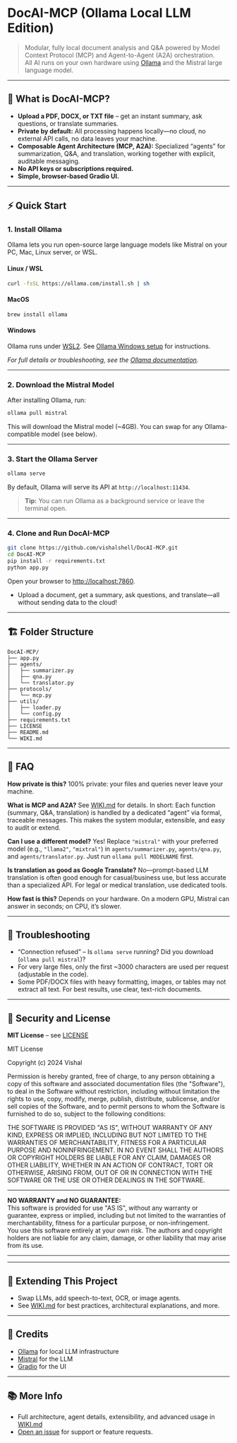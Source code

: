 # DocAI-MCP (Ollama Local LLM Edition)

> Modular, fully local document analysis and Q&A powered by Model Context Protocol (MCP) and Agent-to-Agent (A2A) orchestration.  
> All AI runs on your own hardware using [Ollama](https://ollama.com/) and the Mistral large language model.

---

## 🚀 What is DocAI-MCP?

- **Upload a PDF, DOCX, or TXT file** – get an instant summary, ask questions, or translate summaries.
- **Private by default:** All processing happens locally—no cloud, no external API calls, no data leaves your machine.
- **Composable Agent Architecture (MCP, A2A):** Specialized “agents” for summarization, Q&A, and translation, working together with explicit, auditable messaging.
- **No API keys or subscriptions required.**
- **Simple, browser-based Gradio UI.**

---

## ⚡ Quick Start

### 1. Install Ollama

Ollama lets you run open-source large language models like Mistral on your PC, Mac, Linux server, or WSL.

#### Linux / WSL

```bash
curl -fsSL https://ollama.com/install.sh | sh
````

#### MacOS

```bash
brew install ollama
```

#### Windows

Ollama runs under [WSL2](https://learn.microsoft.com/en-us/windows/wsl/).
See [Ollama Windows setup](https://ollama.com/download) for instructions.

*For full details or troubleshooting, see the [Ollama documentation](https://ollama.com/download).*

---

### 2. Download the Mistral Model

After installing Ollama, run:

```bash
ollama pull mistral
```

This will download the Mistral model (\~4GB). You can swap for any Ollama-compatible model (see below).

---

### 3. Start the Ollama Server

```bash
ollama serve
```

By default, Ollama will serve its API at `http://localhost:11434`.

> **Tip:** You can run Ollama as a background service or leave the terminal open.

---

### 4. Clone and Run DocAI-MCP

```bash
git clone https://github.com/vishalshell/DocAI-MCP.git
cd DocAI-MCP
pip install -r requirements.txt
python app.py
```

Open your browser to [http://localhost:7860](http://localhost:7860).

* Upload a document, get a summary, ask questions, and translate—all without sending data to the cloud!

---

## 🏗️ Folder Structure

```
DocAI-MCP/
├── app.py
├── agents/
│   ├── summarizer.py
│   ├── qna.py
│   └── translator.py
├── protocols/
│   └── mcp.py
├── utils/
│   ├── loader.py
│   └── config.py
├── requirements.txt
├── LICENSE
├── README.md
└── WIKI.md
```

---

## 🤖 FAQ

**How private is this?**
100% private: your files and queries never leave your machine.

**What is MCP and A2A?**
See [WIKI.md](./WIKI.md) for details.
In short: Each function (summary, Q\&A, translation) is handled by a dedicated “agent” via formal, traceable messages. This makes the system modular, extensible, and easy to audit or extend.

**Can I use a different model?**
Yes!
Replace `"mistral"` with your preferred model (e.g., `"llama2"`, `"mixtral"`) in `agents/summarizer.py`, `agents/qna.py`, and `agents/translator.py`.
Just run `ollama pull MODELNAME` first.

**Is translation as good as Google Translate?**
No—prompt-based LLM translation is often good enough for casual/business use, but less accurate than a specialized API. For legal or medical translation, use dedicated tools.

**How fast is this?**
Depends on your hardware. On a modern GPU, Mistral can answer in seconds; on CPU, it’s slower.

---

## 🧰 Troubleshooting

* “Connection refused” – Is `ollama serve` running? Did you download (`ollama pull mistral`)?
* For very large files, only the first \~3000 characters are used per request (adjustable in the code).
* Some PDF/DOCX files with heavy formatting, images, or tables may not extract all text. For best results, use clear, text-rich documents.

---

## 🔐 Security and License

**MIT License** – see [LICENSE](./LICENSE)

MIT License

Copyright (c) 2024 Vishal

Permission is hereby granted, free of charge, to any person obtaining a copy
of this software and associated documentation files (the "Software"), to deal
in the Software without restriction, including without limitation the rights
to use, copy, modify, merge, publish, distribute, sublicense, and/or sell
copies of the Software, and to permit persons to whom the Software is
furnished to do so, subject to the following conditions:

THE SOFTWARE IS PROVIDED "AS IS", WITHOUT WARRANTY OF ANY KIND, EXPRESS OR
IMPLIED, INCLUDING BUT NOT LIMITED TO THE WARRANTIES OF MERCHANTABILITY,
FITNESS FOR A PARTICULAR PURPOSE AND NONINFRINGEMENT. IN NO EVENT SHALL THE
AUTHORS OR COPYRIGHT HOLDERS BE LIABLE FOR ANY CLAIM, DAMAGES OR OTHER
LIABILITY, WHETHER IN AN ACTION OF CONTRACT, TORT OR OTHERWISE, ARISING
FROM, OUT OF OR IN CONNECTION WITH THE SOFTWARE OR THE USE OR OTHER DEALINGS
IN THE SOFTWARE.

-------------------------------------------------------------------------------

**NO WARRANTY and NO GUARANTEE:**  
This software is provided for use "AS IS", without any warranty or guarantee, express or implied, including but not limited to the warranties of merchantability, fitness for a particular purpose, or non-infringement.  
You use this software entirely at your own risk. The authors and copyright holders are not liable for any claim, damage, or other liability that may arise from its use.

-------------------------------------------------------------------------------

---

## 📝 Extending This Project

* Swap LLMs, add speech-to-text, OCR, or image agents.
* See [WIKI.md](./WIKI.md) for best practices, architectural explanations, and more.

---

## 🤝 Credits

* [Ollama](https://ollama.com/) for local LLM infrastructure
* [Mistral](https://ollama.com/library/mistral) for the LLM
* [Gradio](https://gradio.app/) for the UI

---

## 📚 More Info

* Full architecture, agent details, extensibility, and advanced usage in [WIKI.md](./WIKI.md)
* [Open an issue](https://github.com/vishalshell/DocAI-MCP/issues) for support or feature requests.
